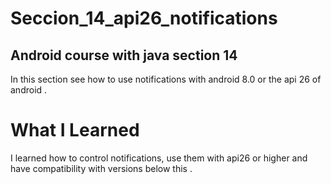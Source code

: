 # Seccion_14_api26_notifications
## Android course with java section 14

In this section see how to use notifications with android 8.0 or the api 26 of android .

# What I Learned

I learned how to control notifications, use them with api26 or higher and have compatibility with versions below this .
